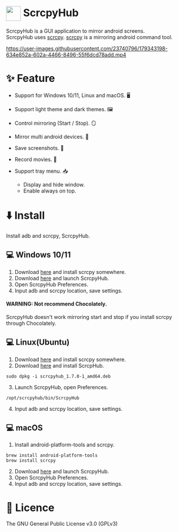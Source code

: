 # <img align="center" width=40 src="https://raw.githubusercontent.com/kaleidot725/ScrcpyHub/master/icon.png"> ScrcpyHub

ScrcpyHub is a GUI application to mirror android screens.   
ScrcpyHub uses [scrcpy](https://github.com/Genymobile/scrcpy). [scrcpy](https://github.com/Genymobile/scrcpy) is a
mirroring android command tool.

https://user-images.githubusercontent.com/23740796/179343198-634e852a-602a-4466-8496-55f6dcd78add.mp4

# ✨ Feature

- Support for Windows 10/11, Linux and macOS. 🖥️

- Support light theme and dark themes. 🖼️

- Control mirroring (Start / Stop). 🪞

- Mirror multi android devices. 📱

- Save screenshots. 📸

- Record movies. 🎥

- Support tray menu. 📥
  - Display and hide window.
  - Enable always on top.

# ⬇️ Install

Install adb and scrcpy, ScrcpyHub.

## 💻 Windows 10/11

1. Download [here](https://github.com/Genymobile/scrcpy#windows) and install scrcpy somewhere.
2. Download [here](https://github.com/kaleidot725/scrcpy-hub/releases/tag/v1.7.1) and launch ScrcpyHub.
3. Open ScrcpyHub Preferences.
4. Input adb and scrcpy location, save settings.

#### WARNING: Not recommend Chocolately.

ScrcpyHub doesn't work mirroring start and stop if you install scrcpy through Chocolately.

## 💻 Linux(Ubuntu)

1. Download [here](https://github.com/Genymobile/scrcpy#windows) and install scrcpy somewhere.
2. Download [here](https://github.com/kaleidot725/scrcpy-hub/releases/tag/v1.7.1) and install ScrcpHub.

```
sudo dpkg -i scrcpyhub_1.7.0-1_amd64.deb
```

3. Launch ScrcpyHub, open Preferences.

```
/opt/scrcpyhub/bin/ScrcpyHub
```

4. Input adb and scrcpy location, save settings.

## 💻 macOS

1. Install android-platform-tools and scrcpy.

```
brew install android-platform-tools
brew install scrcpy
```

2. Download [here](https://github.com/kaleidot725/scrcpy-hub/releases/tag/v1.7.1) and launch ScrcpyHub.
3. Open ScrcpyHub Preferences.
4. Input adb and scrcpy location, save settings.

# 🎫 Licence

The GNU General Public License v3.0 (GPLv3)
